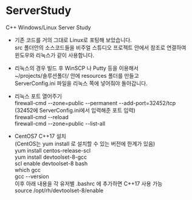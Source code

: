 # ServerStudy
C++ Windows/Linux Server Study

* 기존 코드를 거의 그대로 Linux로 포팅해 보았습니다.  
src 폴더안의 소스코드들을 비주얼 스튜디오 프로젝트 안에서 참조로 연결하여  
윈도우와 리눅스가 같이 사용합니다.  

* 리눅스의 경우 빌드 후 WinSCP 나 Putty 등을 이용해서  
~/projects/솔루션폴더/ 안에 resources 폴더를 만들고  
ServerConfig.ini 파일을 리눅스 쪽에 넣어줘야 돌아갑니다.  

* 리눅스 포트 열어주기  
firewall-cmd --zone=public --permanent --add-port=32452/tcp   
(32452에 ServerConfig.ini에서 입력해준 포트 입력)  
firewall-cmd --reload  
firewall-cmd --zone=public --list-all  

* CentOS7 C++17 설치  
(CentOS는 yum install 로 설치할 수 있는 버전에 한계가 있음)  
yum install centos-release-scl  
yum install devtoolset-8-gcc  
scl enable devtoolset-8 bash  
which gcc  
gcc --version  
이후 아래 내용을 각 유저별 .bashrc 에 추가하면 C++17 사용 가능  
source /opt/rh/devtoolset-8/enable  

